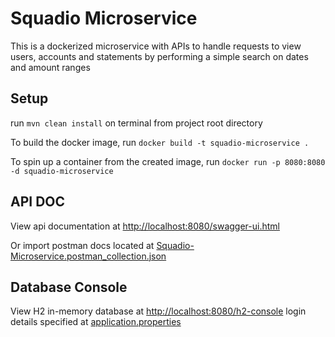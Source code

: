# Squadio Microservice
This is a dockerized microservice with APIs to handle requests to view users, accounts and statements by performing a 
simple search on dates and amount ranges

## Setup
run `mvn clean install` on terminal from project root directory

To build the docker image, run `docker build -t squadio-microservice .`

To spin up a container from the created image, run `docker run -p 8080:8080 -d squadio-microservice`


## API DOC
View api documentation at [http://localhost:8080/swagger-ui.html](http://localhost:8080/swagger-ui.html)

Or import postman docs located at [Squadio-Microservice.postman_collection.json](https://github.com/EmekaMomodu/squadio-microservice/blob/main/docs/Squadio-Microservice.postman_collection.json)

## Database Console
View H2 in-memory database at [http://localhost:8080/h2-console](http://localhost:8080/h2-console) login details specified at [application.properties](https://github.com/EmekaMomodu/squadio-microservice/blob/main/src/main/resources/application.properties)
